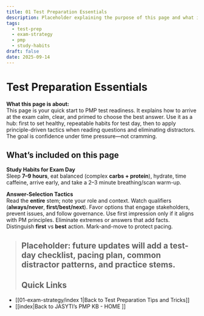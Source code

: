 ```yaml
---
title: 01 Test Preparation Essentials
description: Placeholder explaining the purpose of this page and what it includes for PMP test prep
tags:
  - test-prep
  - exam-strategy
  - pmp
  - study-habits
draft: false
date: 2025-09-14
---
```


# Test Preparation Essentials

**What this page is about:**  
This page is your quick start to PMP test readiness. It explains how to arrive at the exam calm, clear, and primed to choose the best answer. Use it as a hub: first to set healthy, repeatable habits for test day, then to apply principle-driven tactics when reading questions and eliminating distractors. The goal is confidence under time pressure—not cramming.

## What’s included on this page

**Study Habits for Exam Day**  
Sleep **7–9 hours**, eat balanced (complex **carbs + protein**), hydrate, time caffeine, arrive early, and take a 2–3 minute breathing/scan warm-up.

**Answer-Selection Tactics**  
Read the **entire** stem; note your role and context. Watch qualifiers (**always/never**, **first/best/next**). Favor options that engage stakeholders, prevent issues, and follow governance. Use first impression only if it aligns with PM principles. Eliminate extremes or answers that add facts. Distinguish **first** vs **best** action. Mark-and-move to protect pacing.

> Placeholder: future updates will add a test-day checklist, pacing plan, common distractor patterns, and practice stems.
> ---
> ## Quick Links
- [[01-exam-strategy/index 1|Back to Test Preparation Tips and Tricks]]
- [[index|Back to JASYTI’s PMP KB - HOME ]]